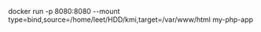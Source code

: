 docker run -p 8080:8080 --mount type=bind,source=/home/leet/HDD/kmi,target=/var/www/html my-php-app
